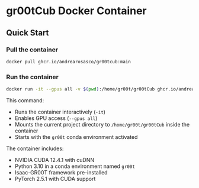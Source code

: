 # gr00tCub Docker Container

## Quick Start

### Pull the container
```bash
docker pull ghcr.io/andrearosasco/gr00tcub:main
```

### Run the container
```bash
docker run -it --gpus all -v $(pwd):/home/gr00t/gr00tCub ghcr.io/andrearosasco/gr00tcub:main
```

This command:
- Runs the container interactively (`-it`)
- Enables GPU access (`--gpus all`)
- Mounts the current project directory to `/home/gr00t/gr00tCub` inside the container
- Starts with the `gr00t` conda environment activated

The container includes:
- NVIDIA CUDA 12.4.1 with cuDNN
- Python 3.10 in a conda environment named `gr00t`
- Isaac-GR00T framework pre-installed
- PyTorch 2.5.1 with CUDA support
